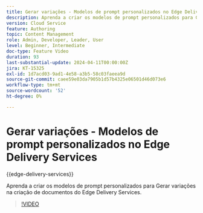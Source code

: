 ```yaml
---
title: Gerar variações - Modelos de prompt personalizados no Edge Delivery Services
description: Aprenda a criar os modelos de prompt personalizados para Gerar variações na criação de documentos do Edge Delivery Services.
version: Cloud Service
feature: Authoring
topic: Content Management
role: Admin, Developer, Leader, User
level: Beginner, Intermediate
doc-type: Feature Video
duration: 93
last-substantial-update: 2024-04-11T00:00:00Z
jira: KT-15325
exl-id: 1d7acd03-9ad1-4e58-a3b5-58c03faeea9d
source-git-commit: caee59e03da7905b1d57b4325e06501d46d073e6
workflow-type: tm+mt
source-wordcount: '52'
ht-degree: 0%

---
```


# Gerar variações - Modelos de prompt personalizados no Edge Delivery Services

{{edge-delivery-services}}

Aprenda a criar os modelos de prompt personalizados para Gerar variações na criação de documentos do Edge Delivery Services.

>[!VIDEO](https://video.tv.adobe.com/v/3428316/?learn=on)


